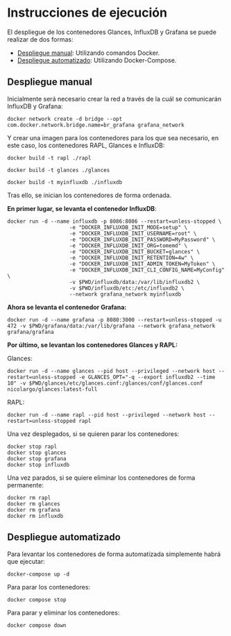 # Instrucciones de ejecución

El despliegue de los contenedores Glances, InfluxDB y Grafana se puede realizar de dos formas:

- [Despliegue manual](#manual): Utilizando comandos Docker.
- [Despliegue automatizado](#auto): Utilizando Docker-Compose.


<a name="manual"></a>
## Despliegue manual

Inicialmente será necesario crear la red a través de la cuál se comunicarán InfluxDB y Grafana:

```shell
docker network create -d bridge --opt com.docker.network.bridge.name=br_grafana grafana_network
```

Y crear una imagen para los contenedores para los que sea necesario, en este caso, los contenedores RAPL, Glances e InfluxDB:

```shell
docker build -t rapl ./rapl
```

```shell
docker build -t glances ./glances
```

```shell
docker build -t myinfluxdb ./influxdb
```

Tras ello, se inician los contenedores de forma ordenada.



**En primer lugar, se levanta el contenedor InfluxDB**:

```shell
docker run -d --name influxdb -p 8086:8086 --restart=unless-stopped \
					-e "DOCKER_INFLUXDB_INIT_MODE=setup" \
					-e "DOCKER_INFLUXDB_INIT_USERNAME=root" \
					-e "DOCKER_INFLUXDB_INIT_PASSWORD=MyPassword" \
					-e "DOCKER_INFLUXDB_INIT_ORG=tomemd" \
					-e "DOCKER_INFLUXDB_INIT_BUCKET=glances" \
					-e "DOCKER_INFLUXDB_INIT_RETENTION=4w" \
					-e "DOCKER_INFLUXDB_INIT_ADMIN_TOKEN=MyToken" \
					-e "DOCKER_INFLUXDB_INIT_CLI_CONFIG_NAME=MyConfig" \
					-v $PWD/influxdb/data:/var/lib/influxdb2 \
					-v $PWD/influxdb/etc:/etc/influxdb2 \
					--network grafana_network myinfluxdb
```



**Ahora se levanta el contenedor Grafana:**

```shell
docker run -d --name grafana -p 8080:3000 --restart=unless-stopped -u 472 -v $PWD/grafana/data:/var/lib/grafana --network grafana_network grafana/grafana
```



**Por último, se levantan los contenedores Glances y RAPL:**

Glances:
```shell
docker run -d --name glances --pid host --privileged --network host --restart=unless-stopped -e GLANCES_OPT="-q --export influxdb2 --time 10" -v $PWD/glances/etc/glances.conf:/glances/conf/glances.conf nicolargo/glances:latest-full
```

RAPL:
```shell
docker run -d --name rapl --pid host --privileged --network host --restart=unless-stopped rapl
```


Una vez desplegados, si se quieren parar los contenedores:

```shell
docker stop rapl
docker stop glances
docker stop grafana
docker stop influxdb
```

Una vez parados, si se quiere eliminar los contenedores de forma permanente:

```shell
docker rm rapl
docker rm glances
docker rm grafana
docker rm influxdb
```


<a name="auto"></a>
## Despliegue automatizado

Para levantar los contenedores de forma automatizada simplemente habrá que ejecutar:

```shell
docker-compose up -d
```

Para parar los contenedores:

```shell
docker compose stop
```

Para parar y eliminar los contenedores:

```shell
docker compose down
```

